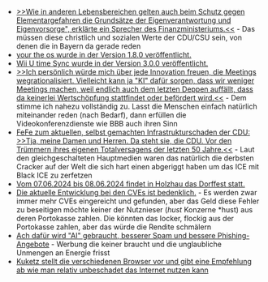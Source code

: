 * [>>Wie in anderen Lebensbereichen gelten auch beim Schutz gegen Elementargefahren die Grundsätze der Eigenverantwortung und Eigenvorsorge", erklärte ein Sprecher des Finanzministeriums.<<](https://www.sueddeutsche.de/bayern/bayern-naturkatastrophen-hilfszahlungen-1.4499947) - Das müssen diese christlich und sozialen Werte der CDU/CSU sein, von denen die in Bayern da gerade reden
* [your the os wurde in der Version 1.8.0 veröffentlicht.](https://github.com/plbrault/youre-the-os/releases/tag/v1.8.0)
* [Wii U time Sync wurde in der Version 3.0.0 veröffentlicht.](https://wiidatabase.de/wii-u-time-sync-v3-0-0/)
* [>>Ich persönlich würde mich über jede Innovation freuen, die Meetings wegrationalisiert. Vielleicht kann ja "KI" dafür sorgen, dass wir weniger Meetings machen, weil endlich auch dem letzten Deppen auffällt, dass da keinerlei Wertschöpfung stattfindet oder befördert wird.<<](https://blog.fefe.de/?ts=98a08fed) - Dem stimme ich nahezu vollständig zu. Lasst die Menschen einfach natürlich miteinander reden (nach Bedarf), dann erfüllen die Videokonferenzdienste wie BBB auch ihren Sinn
* [FeFe zum aktuellen, selbst gemachten Infrastrukturschaden der CDU: >>Tja, meine Damen und Herren. Da steht sie, die CDU. Vor den Trümmern ihres eigenen Totalversagens der letzten 50 Jahre.<<](https://blog.fefe.de/?ts=98a0f904) - Laut den gleichgeschalteten Hauptmedien waren das natürlich die derbsten Cracker auf der Welt die sich hart einen abgeriggt haben um das ICE mit Black ICE zu zerfetzen
* [Vom 07.06.2024 bis 08.06.2024 findet in Holzhau das Dorffest statt.](https://www.fva-holzhau.de/Holzhauer-Dorffest-2024.6060-1.htm)
* [Die aktuelle Entwicklung bei den CVEs ist bedenklich.](https://utcc.utoronto.ca/~cks/space/blog/tech/CVEsVsSecurityReports) - Es werden zwar immer mehr CVEs eingereicht und gefunden, aber das Geld diese Fehler zu beseitigen möchte keiner der Nutznieser (*hust* Konzerne *hust) aus deren Portokasse zahlen. Die könnten das locker, flockig aus der Portokasse zahlen, aber das würde die Rendite schmälern
* [Ach dafür wird "AI" gebraucht, besserer Spam und bessere Phishing-Angebote](https://www.schneier.com/blog/archives/2024/06/ai-will-increase-the-quantity-and-quality-of-phishing-scams.html) - Werbung die keiner braucht und die unglaubliche Unmengen an Energie frisst
* [Kuketz stellt die verschiedenen Browser vor und gibt eine Empfehlung ab wie man relativ unbeschadet das Internet nutzen kann](https://www.kuketz-blog.de/sichere-und-datenschutzfreundliche-browser-meine-empfehlungen-teil-1/)
